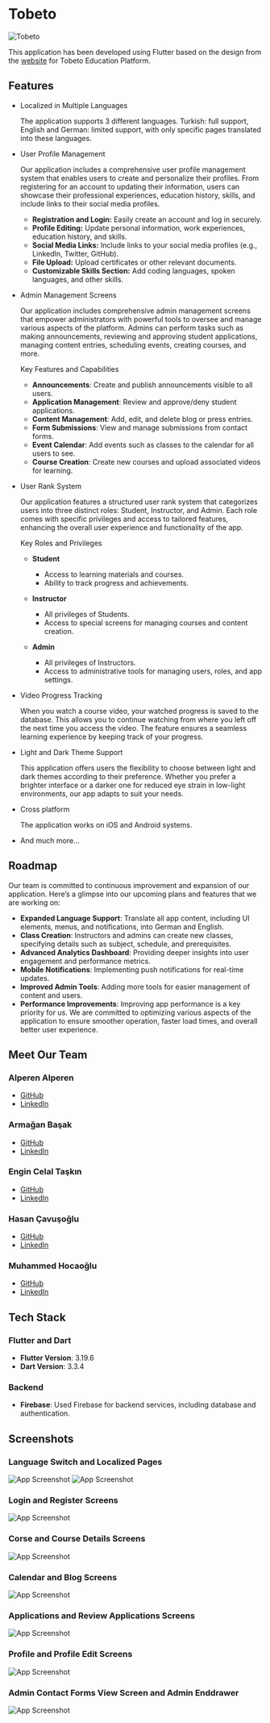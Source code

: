 # Tobeto

![Tobeto](https://tobeto.com/_next/static/media/tobeto-logo.29b55e1c.svg)

This application has been developed using Flutter based on the design from the [website](https://tobeto.com/) for Tobeto Education Platform.

## Features

- Localized in Multiple Languages

  The application supports 3 different languages. Turkish: full support, English and German: limited support, with only specific pages translated into these languages.

- User Profile Management

  Our application includes a comprehensive user profile management system that enables users to create and personalize their profiles. From registering for an account to updating their information, users can showcase their professional experiences, education history, skills, and include links to their social media profiles.

  - **Registration and Login:** Easily create an account and log in securely.
  - **Profile Editing:** Update personal information, work experiences, education history, and skills.
  - **Social Media Links:** Include links to your social media profiles (e.g., LinkedIn, Twitter, GitHub).
  - **File Upload:** Upload certificates or other relevant documents.
  - **Customizable Skills Section:** Add coding languages, spoken languages, and other skills.

- Admin Management Screens

  Our application includes comprehensive admin management screens that empower administrators with powerful tools to oversee and manage various aspects of the platform. Admins can perform tasks such as making announcements, reviewing and approving student applications, managing content entries, scheduling events, creating courses, and more.

  Key Features and Capabilities

  - **Announcements**: Create and publish announcements visible to all users.
  - **Application Management**: Review and approve/deny student applications.
  - **Content Management**: Add, edit, and delete blog or press entries.
  - **Form Submissions**: View and manage submissions from contact forms.
  - **Event Calendar**: Add events such as classes to the calendar for all users to see.
  - **Course Creation**: Create new courses and upload associated videos for learning.

- User Rank System

  Our application features a structured user rank system that categorizes users into three distinct roles: Student, Instructor, and Admin. Each role comes with specific privileges and access to tailored features, enhancing the overall user experience and functionality of the app.

  Key Roles and Privileges

  - **Student**

    - Access to learning materials and courses.
    - Ability to track progress and achievements.

  - **Instructor**

    - All privileges of Students.
    - Access to special screens for managing courses and content creation.

  - **Admin**

    - All privileges of Instructors.
    - Access to administrative tools for managing users, roles, and app settings.

- Video Progress Tracking

  When you watch a course video, your watched progress is saved to the database. This allows you to continue watching from where you left off the next time you access the video. The feature ensures a seamless learning experience by keeping track of your progress.

- Light and Dark Theme Support

  This application offers users the flexibility to choose between light and dark themes according to their preference. Whether you prefer a brighter interface or a darker one for reduced eye strain in low-light environments, our app adapts to suit your needs.

- Cross platform

  The application works on iOS and Android systems.

- And much more...

## Roadmap

Our team is committed to continuous improvement and expansion of our application. Here’s a glimpse into our upcoming plans and features that we are working on:

- **Expanded Language Support**: Translate all app content, including UI elements, menus, and notifications, into German and English.
- **Class Creation**: Instructors and admins can create new classes, specifying details such as subject, schedule, and prerequisites.
- **Advanced Analytics Dashboard**: Providing deeper insights into user engagement and performance metrics.
- **Mobile Notifications**: Implementing push notifications for real-time updates.
- **Improved Admin Tools**: Adding more tools for easier management of content and users.
- **Performance Improvements**: Improving app performance is a key priority for us. We are committed to optimizing various aspects of the application to ensure smoother operation, faster load times, and overall better user experience.

## Meet Our Team

### Alperen Alperen

- [GitHub](https://github.com/aalperen-dev)
- [LinkedIn](https://www.linkedin.com/in/aalperen/)

### Armağan Başak

- [GitHub](https://github.com/armaganbasak)
- [LinkedIn](https://www.linkedin.com/in/armagan-basak/)

### Engin Celal Taşkın

- [GitHub](https://github.com/engnect)
- [LinkedIn](https://www.linkedin.com/in/engin-taskin/)

### Hasan Çavuşoğlu

- [GitHub](https://github.com/hasancvsgl)
- [LinkedIn](https://www.linkedin.com/in/hasan-cavsglu/)

### Muhammed Hocaoğlu

- [GitHub](https://github.com/Muhammedhcgl1)
- [LinkedIn](https://www.linkedin.com/in/muhammedhcgl1/)

## Tech Stack

### Flutter and Dart

- **Flutter Version**: 3.19.6
- **Dart Version**: 3.3.4

### Backend

- **Firebase**: Used Firebase for backend services, including database and authentication.

## Screenshots

### Language Switch and Localized Pages

![App Screenshot](https://github.com/engnect/tobeto/blob/main/projectScreenshots/1_drawer.png?raw=true)
![App Screenshot](https://github.com/engnect/tobeto/blob/main/projectScreenshots/2_language.png?raw=true)

### Login and Register Screens

![App Screenshot](https://github.com/engnect/tobeto/blob/main/projectScreenshots/2_language.png?raw=true)

### Corse and Course Details Screens

![App Screenshot](https://github.com/engnect/tobeto/blob/main/projectScreenshots/2_language.png?raw=true)

### Calendar and Blog Screens

![App Screenshot](https://github.com/engnect/tobeto/blob/main/projectScreenshots/2_language.png?raw=true)

### Applications and Review Applications Screens

![App Screenshot](https://github.com/engnect/tobeto/blob/main/projectScreenshots/2_language.png?raw=true)

### Profile and Profile Edit Screens

![App Screenshot](https://github.com/engnect/tobeto/blob/main/projectScreenshots/2_language.png?raw=true)

### Admin Contact Forms View Screen and Admin Enddrawer

![App Screenshot](https://github.com/engnect/tobeto/blob/main/projectScreenshots/2_language.png?raw=true)
